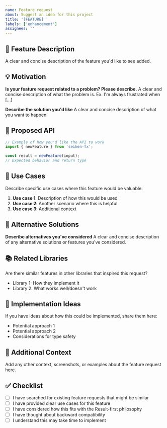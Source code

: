 ```yaml
---
name: Feature request
about: Suggest an idea for this project
title: '[FEATURE] '
labels: ['enhancement']
assignees: ''
---
```


## 🚀 Feature Description

A clear and concise description of the feature you'd like to see added.

## 💡 Motivation

**Is your feature request related to a problem? Please describe.**
A clear and concise description of what the problem is. Ex. I'm always frustrated when [...]

**Describe the solution you'd like**
A clear and concise description of what you want to happen.

## 🔧 Proposed API

```typescript
// Example of how you'd like the API to work
import { newFeature } from 'seiken-fx';

const result = newFeature(input);
// Expected behavior and return type
```

## 🎯 Use Cases

Describe specific use cases where this feature would be valuable:

1. **Use case 1**: Description of how this would be used
2. **Use case 2**: Another scenario where this is helpful
3. **Use case 3**: Additional context

## 🔄 Alternative Solutions

**Describe alternatives you've considered**
A clear and concise description of any alternative solutions or features you've considered.

## 📚 Related Libraries

Are there similar features in other libraries that inspired this request?
- Library 1: How they implement it
- Library 2: What works well/doesn't work

## 🧪 Implementation Ideas

If you have ideas about how this could be implemented, share them here:
- Potential approach 1
- Potential approach 2
- Considerations for type safety

## 📝 Additional Context

Add any other context, screenshots, or examples about the feature request here.

## ✅ Checklist

- [ ] I have searched for existing feature requests that might be similar
- [ ] I have provided clear use cases for this feature
- [ ] I have considered how this fits with the Result-first philosophy
- [ ] I have thought about backward compatibility
- [ ] I understand this may take time to implement
